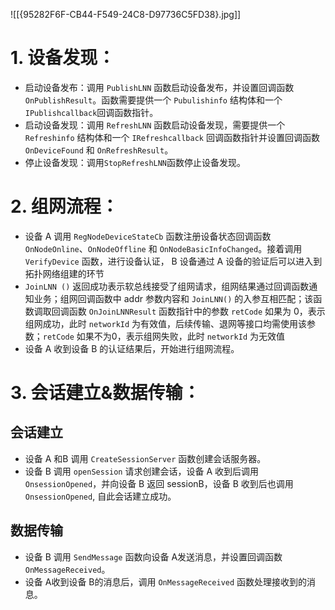![[{95282F6F-CB44-F549-24C8-D97736C5FD38}.jpg]]
# 1. 设备发现：
- 启动设备发布：调用 `PublishLNN` 函数启动设备发布，并设置回调函数 `OnPublishResult`。函数需要提供一个 `Pubulishinfo` 结构体和一个 `IPublishcallback`回调函数指针。
- 启动设备发现：调用 `RefreshLNN` 函数启动设备发现，需要提供一个 `Refreshinfo` 结构体和一个 `IRefreshcallback` 回调函数指针并设置回调函数 `OnDeviceFound` 和 `OnRefreshResult`。   
- 停止设备发现：调用`StopRefreshLNN`函数停止设备发现。
# 2. 组网流程：
    
- 设备 A 调用 `RegNodeDeviceStateCb` 函数注册设备状态回调函数 `OnNodeOnline`、`OnNodeOffline` 和 `OnNodeBasicInfoChanged`。接着调用 `VerifyDevice` 函数，进行设备认证， B 设备通过 A 设备的验证后可以进入到拓扑网络组建的环节
- `JoinLNN ()` 返回成功表示软总线接受了组网请求，组网结果通过回调函数通知业务；组网回调函数中 addr 参数内容和 `JoinLNN()` 的入参互相匹配；该函数调取回调函数 `OnJoinLNNResult` 函数指针中的参数 `retCode` 如果为 0，表示组网成功，此时 `networkId` 为有效值，后续传输、退网等接口均需使用该参数；`retCode` 如果不为0，表示组网失败，此时 `networkId` 为无效值
- 设备 A 收到设备 B 的认证结果后，开始进行组网流程。

# 3. 会话建立&数据传输：
## 会话建立
- 设备 A 和B 调用 `CreateSessionServer` 函数创建会话服务器。
- 设备 B 调用 `openSession` 请求创建会话，设备 A 收到后调用 `OnsessionOpened`，并向设备 B 返回 sessionB，设备 B 收到后也调用 `OnsessionOpened`, 自此会话建立成功。

## 数据传输 
- 设备 B 调用 `SendMessage` 函数向设备 A发送消息，并设置回调函数 `OnMessageReceived`。
- 设备 A收到设备 B的消息后，调用 `OnMessageReceived` 函数处理接收到的消息。